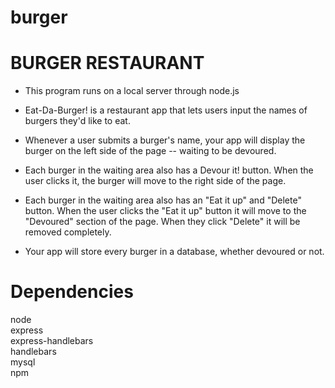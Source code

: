 # burger

BURGER RESTAURANT
===============
* This program runs on a local server through node.js

* Eat-Da-Burger! is a restaurant app that lets users input the names of burgers they'd like to eat.

* Whenever a user submits a burger's name, your app will display the burger on the left side of the page -- waiting to be devoured.

* Each burger in the waiting area also has a Devour it! button. When the user clicks it, the burger will move to the right side of the page.

* Each burger in the waiting area also has an "Eat it up" and "Delete" button. When the user clicks the "Eat it up" button it will move to the "Devoured" section of the page.  When they click "Delete" it will be removed completely.

* Your app will store every burger in a database, whether devoured or not.

Dependencies
===============
node  
express  
express-handlebars  
handlebars  
mysql  
npm  


